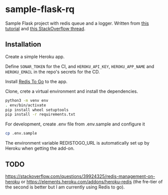 # sample-flask-rq

Sample Flask project with redis queue and a logger. Written from [this tutorial](https://realpython.com/flask-by-example-implementing-a-redis-task-queue/) and [this StackOverflow thread](https://stackoverflow.com/questions/63824888/how-to-use-python-logging-with-redis-worker).

## Installation

Create a simple Heroku app.

Define `SONAR_TOKEN` for the CI, and `HEROKU_API_KEY`, `HEROKU_APP_NAME` and `HEROKU_EMAIL` in the repo's secrets for the CD.

Install [Redis To Go](https://elements.heroku.com/addons/redistogo) to the app.

Clone, crete a virtual environment and install the dependencies.

``` bash
python3 -m venv env
. env/bin/activate
pip install wheel setuptools
pip install -r requirements.txt
```

For development, create .env file from .env.sample and configure it

``` bash
cp .env.sample
```

The environment variable REDISTOGO_URL is automatically set up by Heroku when getting the add-on.

## TODO

https://stackoverflow.com/questions/39924325/redis-management-on-heroku
 or https://elements.heroku.com/addons/heroku-redis (the fre-tier of the second is better but I am currently using Redis to go).
